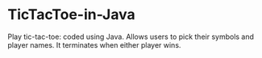 # TicTacToe-in-Java
Play tic-tac-toe: coded using Java. Allows users to pick their symbols and player names. It terminates when either player wins.
